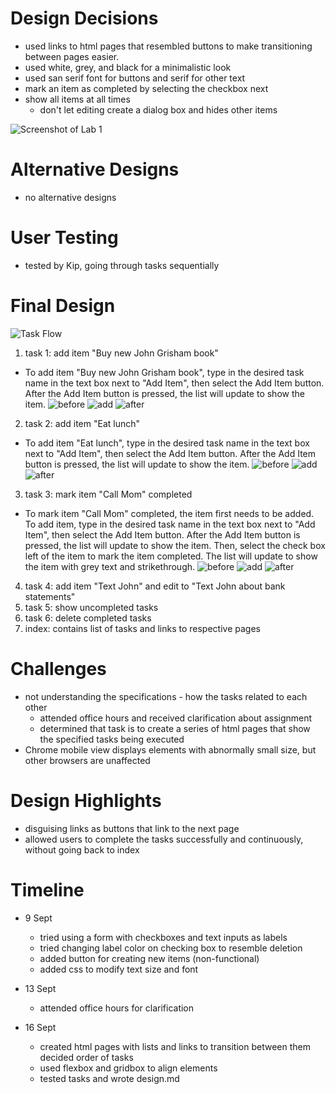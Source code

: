 # Design Decisions
+ used links to html pages that resembled buttons to make transitioning
between pages easier.
+ used white, grey, and black for a minimalistic look
+ used san serif font for buttons and serif for other text
+ mark an item as completed by selecting the checkbox next
+ show all items at all times
  + don't let editing create a dialog box and hides other items

![Screenshot of Lab 1](lab1-images/design-decisions.png)

# Alternative Designs
+ no alternative designs

# User Testing
+ tested by Kip, going through tasks sequentially

# Final Design

![Task Flow](lab1-images/task-flow.png)

1. task 1: add item "Buy new John Grisham book"
+ To add item "Buy new John Grisham book", type in the desired task name in the text box next to "Add Item",
then select the Add Item button. After the Add Item button is pressed, the list will update to show the item.
![before](lab1-images/t1-begin.png)
![add](lab1-images/t1-add.png)
![after](lab1-images/t1-end.png)

2. task 2: add item "Eat lunch"
+ To add item "Eat lunch", type in the desired task name in the text box next to "Add Item",
then select the Add Item button. After the Add Item button is pressed, the list will update to show the item.
![before](lab1-images/t2-begin.png)
![add](lab1-images/t2-add.png)
![after](lab1-images/t2-end.png)

3. task 3: mark item "Call Mom" completed
+ To mark item "Call Mom" completed, the item first needs to be added. To add item, type in the desired task name in the text box next to "Add Item", then select the Add Item button. After the Add Item button is pressed, the list will update to show the item. Then, select the check box left of the item to mark the item
completed. The list will update to show the item with grey text and strikethrough.
![before](lab1-images/t2-begin.png)
![add](lab1-images/t2-add.png)
![after](lab1-images/t2-end.png)

4. task 4: add item "Text John" and edit to "Text John about bank statements"
5. task 5: show uncompleted tasks
6. task 6: delete completed tasks
7. index: contains list of tasks and links to respective pages



# Challenges
+ not understanding the specifications - how the tasks related to each other
  + attended office hours and received clarification about assignment
  + determined that task is to create a series of html pages that show
the specified tasks being executed
+ Chrome mobile view displays elements with abnormally small size, but
other browsers are unaffected

# Design Highlights
+ disguising links as buttons that link to the next page
+ allowed users to complete the tasks successfully and continuously,
without going back to index

# Timeline
+ 9 Sept
  + tried using a form with checkboxes and text inputs as labels
  + tried changing label color on checking box to resemble deletion
  + added button for creating new items (non-functional)
  + added css to modify text size and font

+ 13 Sept
  + attended office hours for clarification

+ 16 Sept
  + created html pages with lists and links to transition between them
decided order of tasks
  + used flexbox and gridbox to align elements
  + tested tasks and wrote design.md
